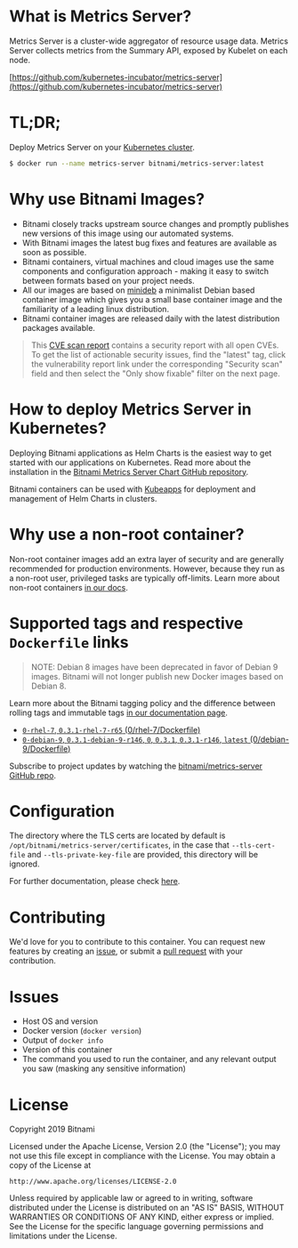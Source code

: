 # What is Metrics Server?

Metrics Server is a cluster-wide aggregator of resource usage data. Metrics Server collects metrics from the Summary API, exposed by Kubelet on each node.

[https://github.com/kubernetes-incubator/metrics-server](https://github.com/kubernetes-incubator/metrics-server)

# TL;DR;

Deploy Metrics Server on your [Kubernetes cluster](https://github.com/kubernetes/heapster/tree/master/docs).

```bash
$ docker run --name metrics-server bitnami/metrics-server:latest
```

# Why use Bitnami Images?

* Bitnami closely tracks upstream source changes and promptly publishes new versions of this image using our automated systems.
* With Bitnami images the latest bug fixes and features are available as soon as possible.
* Bitnami containers, virtual machines and cloud images use the same components and configuration approach - making it easy to switch between formats based on your project needs.
* All our images are based on [minideb](https://github.com/bitnami/minideb) a minimalist Debian based container image which gives you a small base container image and the familiarity of a leading linux distribution.
* Bitnami container images are released daily with the latest distribution packages available.


> This [CVE scan report](https://quay.io/repository/bitnami/metrics-server?tab=tags) contains a security report with all open CVEs. To get the list of actionable security issues, find the "latest" tag, click the vulnerability report link under the corresponding "Security scan" field and then select the "Only show fixable" filter on the next page.

# How to deploy Metrics Server in Kubernetes?

Deploying Bitnami applications as Helm Charts is the easiest way to get started with our applications on Kubernetes. Read more about the installation in the [Bitnami Metrics Server Chart GitHub repository](https://github.com/bitnami/charts/tree/master/bitnami/metrics-server).

Bitnami containers can be used with [Kubeapps](https://kubeapps.com/) for deployment and management of Helm Charts in clusters.

# Why use a non-root container?

Non-root container images add an extra layer of security and are generally recommended for production environments. However, because they run as a non-root user, privileged tasks are typically off-limits. Learn more about non-root containers [in our docs](https://docs.bitnami.com/containers/how-to/work-with-non-root-containers/).

# Supported tags and respective `Dockerfile` links

> NOTE: Debian 8 images have been deprecated in favor of Debian 9 images. Bitnami will not longer publish new Docker images based on Debian 8.

Learn more about the Bitnami tagging policy and the difference between rolling tags and immutable tags [in our documentation page](https://docs.bitnami.com/containers/how-to/understand-rolling-tags-containers/).


* [`0-rhel-7`, `0.3.1-rhel-7-r65` (0/rhel-7/Dockerfile)](https://github.com/bitnami/bitnami-docker-metrics-server/blob/0.3.1-rhel-7-r65/0/rhel-7/Dockerfile)
* [`0-debian-9`, `0.3.1-debian-9-r146`, `0`, `0.3.1`, `0.3.1-r146`, `latest` (0/debian-9/Dockerfile)](https://github.com/bitnami/bitnami-docker-metrics-server/blob/0.3.1-debian-9-r146/0/debian-9/Dockerfile)

Subscribe to project updates by watching the [bitnami/metrics-server GitHub repo](https://github.com/bitnami/bitnami-docker-metrics-server).

# Configuration

The directory where the TLS certs are located by default is `/opt/bitnami/metrics-server/certificates`, in the case that `--tls-cert-file` and `--tls-private-key-file` are provided, this directory will be ignored.

For further documentation, please check [here](https://github.com/kubernetes-incubator/metrics-server).

# Contributing

We'd love for you to contribute to this container. You can request new features by creating an [issue](https://github.com/bitnami/bitnami-docker-metrics-server/issues), or submit a [pull
request](https://github.com/bitnami/bitnami-docker-metrics-server/pulls) with your contribution.

# Issues

<!-- If you encountered a problem running this container, you can file an [issue](https://github.com/bitnami/bitnami-docker-metrics-server/issues). For us to provide better support, be sure to include the following information in your issue: -->

- Host OS and version
- Docker version (`docker version`)
- Output of `docker info`
- Version of this container
- The command you used to run the container, and any relevant output you saw (masking any sensitive information)

# License
Copyright 2019 Bitnami

Licensed under the Apache License, Version 2.0 (the "License");
you may not use this file except in compliance with the License.
You may obtain a copy of the License at

    http://www.apache.org/licenses/LICENSE-2.0

Unless required by applicable law or agreed to in writing, software
distributed under the License is distributed on an "AS IS" BASIS,
WITHOUT WARRANTIES OR CONDITIONS OF ANY KIND, either express or implied.
See the License for the specific language governing permissions and
limitations under the License.
